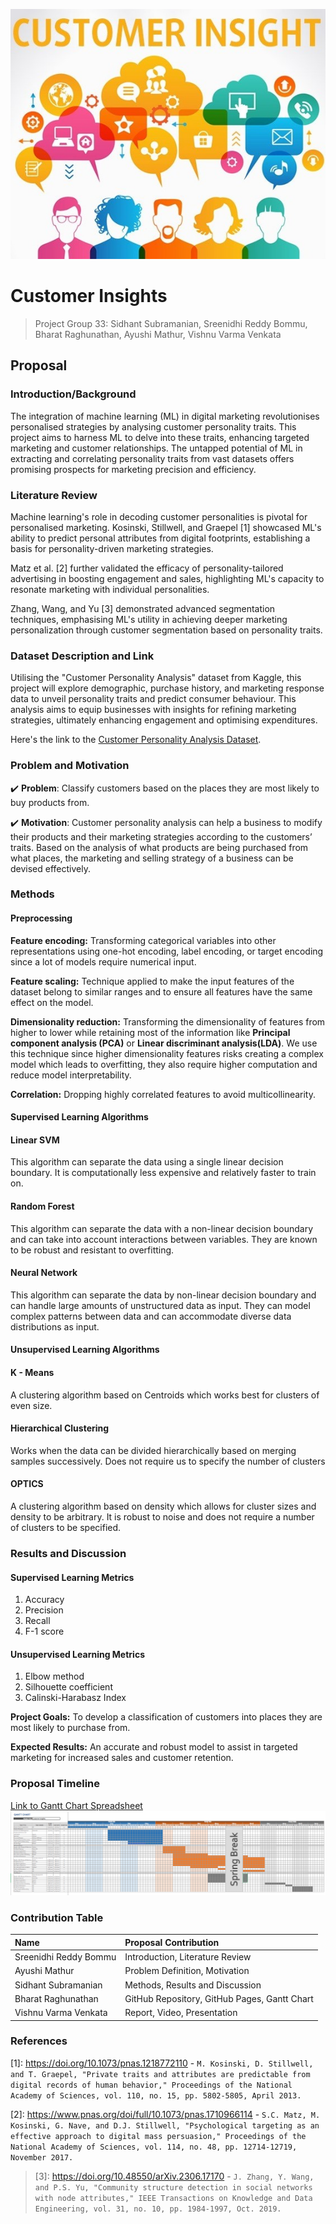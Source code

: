 ![](assets/CustomerInsightsCrop.jpg)
# Customer Insights
> Project Group 33: Sidhant Subramanian, Sreenidhi Reddy Bommu, Bharat Raghunathan, Ayushi Mathur, Vishnu Varma Venkata

## Proposal
### Introduction/Background

The integration of machine learning (ML) in digital marketing revolutionises personalised strategies by analysing customer personality traits. This project aims to harness ML to delve into these traits, enhancing targeted marketing and customer relationships. The untapped potential of ML in extracting and correlating personality traits from vast datasets offers promising prospects for marketing precision and efficiency.


### Literature Review

Machine learning's role in decoding customer personalities is pivotal for personalised marketing. Kosinski, Stillwell, and Graepel [1] showcased ML's ability to predict personal attributes from digital footprints, establishing a basis for personality-driven marketing strategies. 

Matz et al. [2] further validated the efficacy of personality-tailored advertising in boosting engagement and sales, highlighting ML's capacity to resonate marketing with individual personalities. 

Zhang, Wang, and Yu [3] demonstrated advanced segmentation techniques, emphasising ML's utility in achieving deeper marketing personalization through customer segmentation based on personality traits.


### Dataset Description and Link

Utilising the "Customer Personality Analysis" dataset from Kaggle, this project will explore demographic, purchase history, and marketing response data to unveil personality traits and predict consumer behaviour. This analysis aims to equip businesses with insights for refining marketing strategies, ultimately enhancing engagement and optimising expenditures.

Here's the link to the [Customer Personality Analysis Dataset](https://www.kaggle.com/datasets/imakash3011/customer-personality-analysis/data).

### Problem and Motivation

✔️ **Problem**: Classify customers based on the places they are most likely to buy products from.

✔️ **Motivation**: Customer personality analysis can help a business to modify their products and their marketing strategies according to the customers’ traits. Based on the analysis of what products are being purchased from what places, the marketing and selling strategy of a business can be devised effectively.

### Methods

#### Preprocessing

**Feature encoding:**
Transforming categorical variables into other representations using one-hot encoding, label encoding, or target encoding since a lot of models require numerical input.

**Feature scaling:** 
Technique applied to make the input features of the dataset belong to  similar ranges and to ensure all features have the same effect on the model.

**Dimensionality reduction:** 
Transforming the dimensionality of features from higher to lower while retaining most of the information like **Principal component analysis (PCA)** or **Linear discriminant analysis(LDA)**. We use this technique since higher dimensionality features risks creating a complex model which leads to overfitting, they also require higher computation and reduce model interpretability.

**Correlation:**
Dropping highly correlated features to avoid multicollinearity.

#### Supervised Learning Algorithms

#### Linear SVM
This algorithm can separate the data using a single linear decision boundary. It is computationally less expensive and relatively faster to train on.

#### Random Forest
This algorithm can separate the data with a non-linear decision boundary and can take into account interactions between variables. They are known to be robust and resistant to overfitting.

#### Neural Network
This algorithm can separate the data by non-linear decision boundary and can handle large amounts of unstructured data as input. They can model complex patterns between data and can accommodate diverse data distributions as input.

#### Unsupervised Learning Algorithms

#### K - Means
A clustering algorithm based on Centroids which works best for clusters of even size. 


#### Hierarchical Clustering
Works when the data can be divided hierarchically based on merging samples successively. Does not require us to specify the number of clusters

#### OPTICS
A clustering algorithm based on density which allows for cluster sizes and density to be arbitrary. It is robust to noise and does not require a number of clusters to be specified.

### Results and Discussion

#### Supervised Learning Metrics

1. Accuracy
2. Precision
3. Recall
4. F-1 score

#### Unsupervised Learning Metrics

1. Elbow method
2. Silhouette coefficient 
3. Calinski-Harabasz Index

**Project Goals:** To develop a classification of customers into places they are most likely to purchase from.

**Expected Results:** An accurate and robust model to assist in targeted marketing for increased sales and customer retention.

### Proposal Timeline
[Link to Gantt Chart Spreadsheet](https://gtvault-my.sharepoint.com/:x:/g/personal/braghunathan6_gatech_edu/EdOIA96B63lAuuimPIdRCZ4BP_hUtCNmEp74v8O8sn5kRA?e=7HXVFD)
![Gantt Chart](assets/GanttChart.png)

### Contribution Table

| Name    | Proposal Contribution              |
|:---------|:-----------------------------------|
| Sreenidhi Reddy Bommu | Introduction, Literature Review |
| Ayushi Mathur | Problem Definition, Motivation   |
| Sidhant Subramanian | Methods, Results and Discussion |
| Bharat Raghunathan | GitHub Repository, GitHub Pages, Gantt Chart |
| Vishnu Varma Venkata | Report, Video, Presentation  |

### References
[1]: <a>https://doi.org/10.1073/pnas.1218772110</a> - `M. Kosinski, D. Stillwell, and T. Graepel, "Private traits and attributes are predictable from digital records of human behavior," Proceedings of the National Academy of Sciences, vol. 110, no. 15, pp. 5802-5805, April 2013.`

[2]: <a>https://www.pnas.org/doi/full/10.1073/pnas.1710966114</a> - `S.C. Matz, M. Kosinski, G. Nave, and D.J. Stillwell, "Psychological targeting as an effective approach to digital mass persuasion," Proceedings of the National Academy of Sciences, vol. 114, no. 48, pp. 12714-12719, November 2017.`

> [3]: <a>https://doi.org/10.48550/arXiv.2306.17170</a> - `J. Zhang, Y. Wang, and P.S. Yu, "Community structure detection in social networks with node attributes," IEEE Transactions on Knowledge and Data Engineering, vol. 31, no. 10, pp. 1984-1997, Oct. 2019.`
